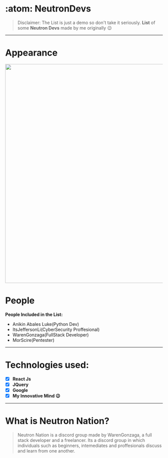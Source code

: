 # :atom: NeutronDevs
>Disclaimer: The List is just a demo so don't take it seriously.
**List** of some **Neutron Devs** made by me originally 😉
<hr/>

# Appearance
<img src="https://media.discordapp.net/attachments/802944583100399686/826868343867834368/Screenshot_209.png?width=699&height=393" width=700>

# People
**People Included in the List:**
<ul>
  <li>Anikin Abales Luke(Python Dev)</li>
    <li>ItsJeffersonLi(CyberSecurity Proffesional)</li>
    <li>WarenGonzaga(FullStack Developer)</li>
    <li>MorScire(Pentester)</li>
 </ul>
<hr/>

# Technologies used:
- [x] **React Js**
- [x] **JQuery**
- [x] **Google**
- [x] **My Innovative Mind 😉**
<hr/>

# What is Neutron Nation?
>Neutron Nation is a discord group made by WarenGonzaga, a full stack developer and a freelancer.
>Its a discord group in which individuals such as beginners, intemediates and proffesionals discuss and learn from one another.
</hr>
